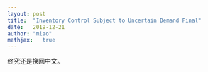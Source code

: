 ```yaml
---
layout: post
title:  "Inventory Control Subject to Uncertain Demand Final"
date:   2019-12-21
author: "miao"
mathjax:   true
---
```


终究还是换回中文。


